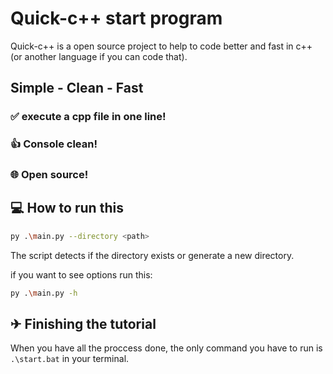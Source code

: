 # Quick-c++ start program
Quick-c++ is a open source project to help to code better and fast in c++ (or another language if you can code that). 
## Simple - Clean - Fast
### ✅ execute a cpp file in one line!
### 👍 Console clean!
### 🌐 Open source!
## 💻 How to run this
```sh
py .\main.py --directory <path>
```

The script detects if the directory exists or generate a new directory.

if you want to see options run this:
```sh
py .\main.py -h
```
## ✈ Finishing the tutorial
When you have all the proccess done, the only command you have to run is `.\start.bat` in your terminal.
